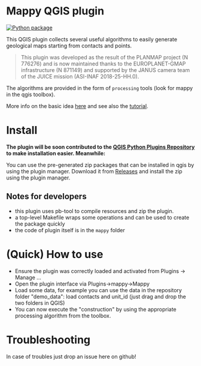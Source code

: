 # Mappy QGIS plugin

[![Python package](https://github.com/luca-penasa/mappy/actions/workflows/python-package.yml/badge.svg)](https://github.com/luca-penasa/mappy/actions/workflows/python-package.yml)

This QGIS plugin collects several useful algorithms to easily generate geological 
maps starting from contacts and points. 

> This plugin was developed as the result of the PLANMAP project (N 776276) and is now maintained thanks to the
> EUROPLANET-GMAP infrastructure (N 871149) and supported by the JANUS camera team of the JUICE mission (ASI-INAF 2018-25-HH.0). 

The algorithms are provided in the form of ```processing``` tools (look for mappy in the qgis toolbox). 

More info on the basic idea [here](documents/README.md) and see also the [tutorial](documents/mappy.md).


# Install

**The plugin will be soon contributed to the [QGIS Python Plugins Repository](https://plugins.qgis.org/plugins/) 
to make installation easier. Meanwhile:**

You can use the pre-generated zip packages that can be installed in qgis by using the plugin manager.
Download it from [Releases](https://github.com/europlanet-gmap/mappy/releases) and install the zip using the plugin manager.


## Notes for developers

- this plugin uses pb-tool to compile resources and zip the plugin.
- a top-level Makefile wraps some operations and can be used to create the package quickly
- the code of plugin itself is in the ```mappy``` folder


# (Quick) How to use

- Ensure the plugin was correctly loaded and activated from Plugins -> Manage ...
- Open the plugin interface via Plugins->mappy->Mappy
- Load some data, for example you can use the data in the repository folder "demo_data": load contacts and unit_id 
  (just drag and drop the two folders in QGIS)
- You can now execute the "construction" by using the appropriate processing algorithm from the toolbox.

# Troubleshooting

In case of troubles just drop an issue here on github!
